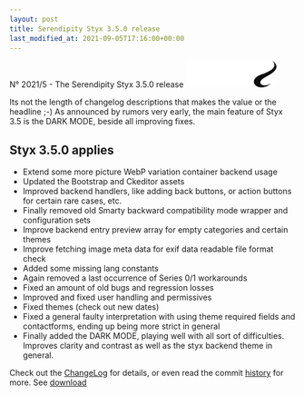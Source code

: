 ```yaml
---
layout: post
title: Serendipity Styx 3.5.0 release
last_modified_at: 2021-09-05T17:16:00+00:00
---
```


N° 2021/5 - The Serendipity Styx 3.5.0 release <img class="php8" src="/i/b/logo_php8.svg" alt="php8" width="160" height="48">

Its not the length of changelog descriptions that makes the value or the headline ;-) As announced by rumors very early, the main feature of Styx 3.5 is the DARK MODE, beside all improving fixes.

## Styx 3.5.0 applies

  - Extend some more picture WebP variation container backend usage
  - Updated the Bootstrap and Ckeditor assets
  - Improved backend handlers, like adding back buttons, or action buttons for certain rare cases, etc.
  - Finally removed old Smarty backward compatibility mode wrapper and configuration sets
  - Improve backend entry preview array for empty categories and certain themes
  - Improve fetching image meta data for exif data readable file format check
  - Added some missing lang constants
  - Again removed a last occurrence of Series 0/1 workarounds
  - Fixed an amount of old bugs and regression losses
  - Improved and fixed user handling and permissives
  - Fixed themes (check out new dates)
  - Fixed a general faulty interpretation with using theme required fields and contactforms, ending up being more strict in general
  - Finally added the DARK MODE, playing well with all sort of difficulties. Improves clarity and contrast as well as the styx backend theme in general.

Check out the [ChangeLog](https://github.com/ophian/styx/blob/3.5.0/docs/NEWS) for details, or even read the commit [history](https://github.com/ophian/styx/commits/3.5.0) for more. See [download](https://github.com/ophian/styx/releases/tag/3.5.0)
